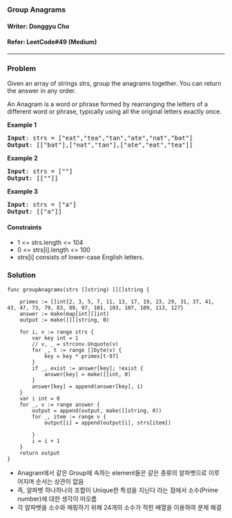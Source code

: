 ### Group Anagrams
#### Writer: Donggyu Cho
#### Refer: LeetCode#49 (Medium)
* * *
### Problem
Given an array of strings strs, group the anagrams together. You can return the answer in any order.

An Anagram is a word or phrase formed by rearranging the letters of a different word or phrase, typically using all the original letters exactly once.

<b>Example 1</b>
<pre>
<b>Input</b>: strs = ["eat","tea","tan","ate","nat","bat"]
<b>Output</b>: [["bat"],["nat","tan"],["ate","eat","tea"]]
</pre>

<b>Example 2</b>
<pre>
<b>Input</b>: strs = [""]
<b>Output</b>: [[""]]
</pre>

<b>Example 3</b>
<pre>
<b>Input</b>: strs = ["a"]
<b>Output</b>: [["a"]]
</pre>


#### Constraints
- 1 <= strs.length <= 104
- 0 <= strs[i].length <= 100
- strs[i] consists of lower-case English letters.

### Solution
```golang
func groupAnagrams(strs []string) [][]string {

	primes := []int{2, 3, 5, 7, 11, 13, 17, 19, 23, 29, 31, 37, 41, 43, 47, 73, 79, 83, 89, 97, 101, 103, 107, 109, 113, 127}
	answer := make(map[int][]int)
	output := make([][]string, 0)

	for i, v := range strs {
		var key int = 1
		// v, _ = strconv.Unquote(v)
		for _, t := range []byte(v) {
			key = key * primes[t-97]
		}
		if _, exist := answer[key]; !exist {
			answer[key] = make([]int, 0)
		}
		answer[key] = append(answer[key], i)
	}
	var i int = 0
	for _, v := range answer {
		output = append(output, make([]string, 0))
		for _, item := range v {
			output[i] = append(output[i], strs[item])

		}
		i = i + 1
	}
	return output
}
```

- Anagram에서 같은 Group에 속하는 element들은 같은 종류의 알파벳으로 이루어지며 순서는 상관이 없음
- 즉, 알파벳 하나하나의 조합이 Unique한 특성을 지닌다 라는 점에서 소수(Prime number)에 대한 생각이 떠오름
- 각 알파벳을 소수와 매핑하기 위해 24개의 소수가 적힌 배열을 이용하여 문제 해결 
